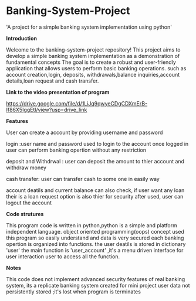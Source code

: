 # Banking-System-Project
'A project for a simple banking system implementation using python'


**Introduction**
  
  
  Welcome to the banking-system-project repository!
  This project aims to develop a simple banking system implementation as a demonstration of fundamental concepts
  The goal is to create a robust and user-friendly application that allows users to perform basic banking operations.
  such as account creation,login, deposits, withdrawals,balance inquiries,account details,loan request and cash         transfer.


**Link to the video presentation of program**

https://drive.google.com/file/d/1LiJq9qwyeCDgCDXmErB-If86X5IggEtl/view?usp=drive_link


**Features**

User can create a account by providing username and password

login :user name and password used to login to the account
once logged in user can perform  banking opertion without any restriction

deposit and Withdrwal : user can deposit the amount to thier account and
withdraw money

cash transfer: user can transfer cash to some one in easily way

account deatils and  current balance can also check,
if user want any loan their is a loan request option is also thier
for security after used, user can logout the account

**Code strutures**

This program code is written in python,python is a simple and platform independent language.
object oriented programming(oops) concept used this program so easily understand and data is very secured
each banking opertion is organized into functions.
the user deatils is stored in dictionary 'user'
the main function is 'user_account' ,it's a menu driven interface for user interaction
user to access all the function.


__Notes__

This code does not implement advanced security features of real banking system, its a replicate banking system created for mini project
user data not  persistently stored ;it's lost when program is terminates


 
